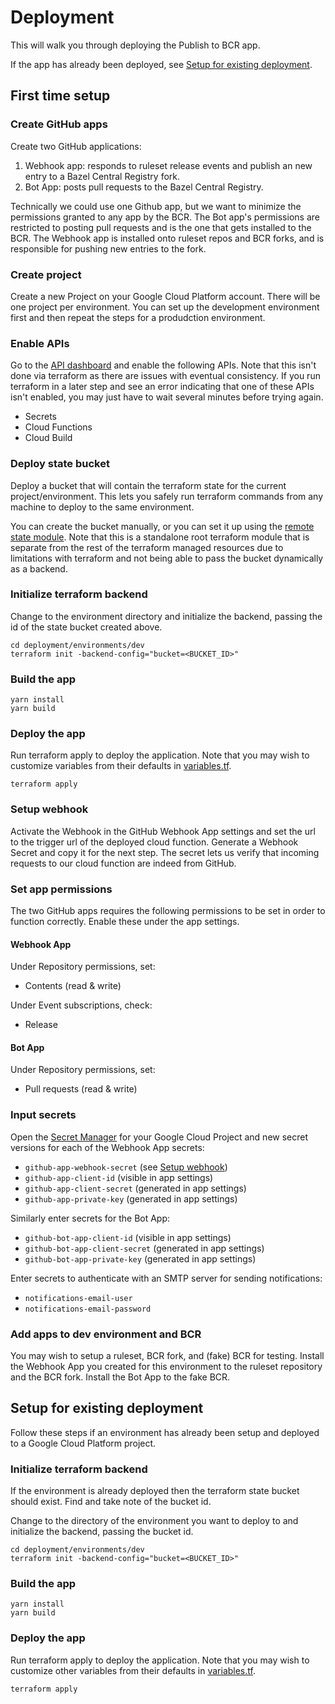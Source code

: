 # Deployment

This will walk you through deploying the Publish to BCR app.

If the app has already been deployed, see [Setup for existing deployment](#setup-for-existing-deployment).

## First time setup

### Create GitHub apps

Create two GitHub applications:

1. Webhook app: responds to ruleset release events and publish an new entry to a Bazel Central Registry fork.
2. Bot App: posts pull requests to the Bazel Central Registry.

Technically we could use one Github app, but we want to minimize the permissions granted to any
app by the BCR. The Bot app's permissions are restricted to posting pull requests and is the one
that gets installed to the BCR. The Webhook app is installed onto ruleset repos and BCR forks, and
is responsible for pushing new entries to the fork.

### Create project

Create a new Project on your Google Cloud Platform account. There will be one project per environment. You can
set up the development environment first and then repeat the steps for a produdction environment.

### Enable APIs

Go to the [API dashboard](https://console.cloud.google.com/apis/) and enable the following APIs. Note that this
isn't done via terraform as there are issues with eventual consistency. If you run terraform in a later step
and see an error indicating that one of these APIs isn't enabled, you may just have to wait several minutes before
trying again.

- Secrets
- Cloud Functions
- Cloud Build

### Deploy state bucket

Deploy a bucket that will contain the terraform state for the current project/environment. This lets you safely
run terraform commands from any machine to deploy to the same environment.

You can create the bucket manually, or you can set it up using the [remote state module](modules/remote-state/).
Note that this is a standalone root terraform module that is separate from the rest of the terraform managed
resources due to limitations with terraform and not being able to pass the bucket dynamically as a backend.

### Initialize terraform backend

Change to the environment directory and initialize the backend, passing the id of the state bucket created above.

```shell
cd deployment/environments/dev
terraform init -backend-config="bucket=<BUCKET_ID>"
```

### Build the app

```shell
yarn install
yarn build
```

### Deploy the app

Run terraform apply to deploy the application.
Note that you may wish to customize variables from their defaults in [variables.tf](environments/dev/variables.tf).

```shell
terraform apply
```

### Setup webhook

Activate the Webhook in the GitHub Webhook App settings and set the url to the trigger url of the deployed cloud function.
Generate a Webhook Secret and copy it for the next step. The secret lets us verify that incoming requests to our
cloud function are indeed from GitHub.

### Set app permissions

The two GitHub apps requires the following permissions to be set in order to function correctly.
Enable these under the app settings.

#### Webhook App

Under Repository permissions, set:

- Contents (read & write)

Under Event subscriptions, check:

- Release

#### Bot App

Under Repository permissions, set:

- Pull requests (read & write)

### Input secrets

Open the [Secret Manager](https://console.cloud.google.com/security/secret-manager) for your Google Cloud Project
and new secret versions for each of the Webhook App secrets:

- `github-app-webhook-secret` (see [Setup webhook](#setup-webhook))
- `github-app-client-id` (visible in app settings)
- `github-app-client-secret` (generated in app settings)
- `github-app-private-key` (generated in app settings)

Similarly enter secrets for the Bot App:

- `github-bot-app-client-id` (visible in app settings)
- `github-bot-app-client-secret` (generated in app settings)
- `github-bot-app-private-key` (generated in app settings)

Enter secrets to authenticate with an SMTP server for sending notifications:

- `notifications-email-user`
- `notifications-email-password`

### Add apps to dev environment and BCR

You may wish to setup a ruleset, BCR fork, and (fake) BCR for testing. Install the Webhook App you
created for this environment to the ruleset repository and the BCR fork. Install the Bot App to
the fake BCR.

## Setup for existing deployment

Follow these steps if an environment has already been setup and deployed to a Google Cloud Platform project.

### Initialize terraform backend

If the environment is already deployed then the terraform state bucket should exist.
Find and take note of the bucket id.

Change to the directory of the environment you want to deploy to and initialize the backend, passing the bucket id.

```shell
cd deployment/environments/dev
terraform init -backend-config="bucket=<BUCKET_ID>"
```

### Build the app

```shell
yarn install
yarn build
```

### Deploy the app

Run terraform apply to deploy the application.
Note that you may wish to customize other variables from their defaults in [variables.tf](environments/dev/variables.tf).

```shell
terraform apply
```
